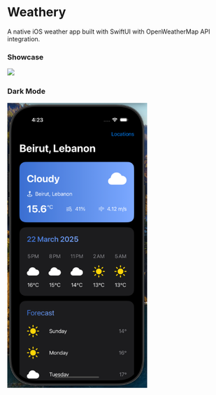 # Weathery

A native iOS weather app built with SwiftUI with OpenWeatherMap API integration.

### Showcase

<img src="./Showcase/Showcase.gif" width="320" />

### Dark Mode

<img src="./Showcase/DarkModeScreenshot.png" width="320" />
